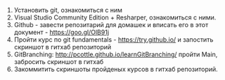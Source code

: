 1. Установить git, ознакомиться с ним
2. Visual Studio Community Edition + Resharper, ознакомиться с ними.
3. Github - завести репозитарий для домашек и вписать его в этот документ - https://goo.gl/OlB91j
4. Пройти курс по git fundamentals - https://try.github.io/ и запостить скриншот в гитхаб репозиторий
5. GitBranching: http://pcottle.github.io/learnGitBranching/ пройти Main, забросить скриншот в гитхаб
6. Закоммитить скриншоты пройденых курсов в гитхаб репозиторий.
